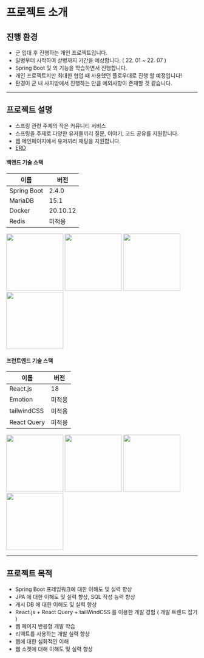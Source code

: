 # 프로젝트 소개
## 진행 환경
* 군 입대 후 진행하는 개인 프로젝트입니다.
* 일병부터 시작하여 상병까지 기간을 예상합니다.
  ( 22. 01 ~ 22. 07 )
* Spring Boot 및 외 기능을 학습하면서 진행합니다.
* 개인 프로젝트지만 최대한 협업 때 사용했던 플로우대로 진행 할 예정입니다!
* 환경이 군 내 사지방에서 진행하는 만큼 예외사항이 존재할 것 같습니다.
* * *
## 프로젝트 설명
* 스프링 관련 주제의 작은 커뮤니티 서비스
* 스프링을 주제로 다양한 유저들끼리 질문, 이야기, 코드 공유를 지원합니다.
* 웹 메인페이지에서 유저끼리 채팅을 지원합니다.
* [ERD](https://www.erdcloud.com/d/dWBeS9XRm4QPefxtJ)
#### 백엔드 기술 스택
|이름|버전|
|---|---|
|Spring Boot|2.4.0|
|MariaDB|15.1|
|Docker|20.10.12|
|Redis|미적용|

<img src="./markdown/icon/springBoot.png" height="150px" width="150px">
<img src="./markdown/icon/mariadb.png" height="150px" width="150px">
<img src="./markdown/icon/docker.png" height="150px" width="150px">
<img src="./markdown/icon/redis.png" height="150px" width="150px">

#### 프런트엔드 기술 스택
|이름|버전|
|---|---|
|React.js|18|
|Emotion|미적용|
|tailwindCSS|미적용|
|React Query|미적용|

<img src="./markdown/icon/react.jpeg" height="150px" width="150px">
<img src="./markdown/icon/emotion.png" height="150px" width="150px">
<img src="./markdown/icon/tailwind.png" height="150px" width="150px">
<img src="./markdown/icon/react-query.svg" height="150px" width="150px">

* * *
## 프로젝트 목적
* Spring Boot 프레임워크에 대한 이해도 및 실력 향상
* JPA 에 대한 이해도 및 실력 향상, SQL 작성 능력 향상
* 캐시 DB 에 대한 이해도 및 실력 향상
* React.js + React Query + tailWindCSS 를 이용한 개발 경험 ( 개발 트렌드 잡기 )
* 웹 페이지 반응형 개발 학습
* 리액트를 사용하는 개발 실력 향상
* 웹에 대한 심화적인 이해
* 웹 소켓에 대해 이해도 및 실력 향상

